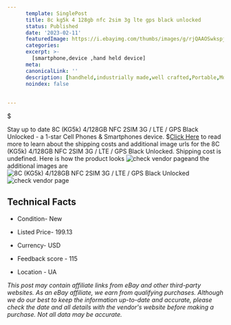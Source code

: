 ```yaml
---
      template: SinglePost
      title: 8c kg5k 4 128gb nfc 2sim 3g lte gps black unlocked
      status: Published
      date: '2023-02-11'
      featuredImage: https://i.ebayimg.com/thumbs/images/g/rjQAAOSwkspjKx26/s-l225.jpg
      categories: 
      excerpt: >-
        [smartphone,device ,hand held device]
      meta:
      canonicalLink: ''
      description: [handheld,industrially made,well crafted,Portable,Mobile,Compact,Convenient,Lightweight,Maneuverable,Man-portable,Miniature,Carriable,Hand-held,Light,Holdable,Transportable,Mobile device,Pocket-sized,On-the-go,Wireless,Cordless,Compact size,Convenient size, smartphone,device ,hand held device]
      noindex: false
      
        
---
```

$

Stay up to date 8C (KG5k) 4/128GB NFC 2SIM 3G / LTE / GPS Black Unlocked - a 1-star Cell Phones & Smartphones device.
$[Click Here](https://www.ebay.com/itm/285134889117?hash=item42635d209d%3Ag%3ArjQAAOSwkspjKx26&mkevt=1&mkcid=1&mkrid=711-53200-19255-0&campid=%253CePNCampaignId%253E&customid=%253CreferenceId%253E&toolid=10049) to read more to learn about the shipping costs and additional image urls for the 8C (KG5k) 4/128GB NFC 2SIM 3G / LTE / GPS Black Unlocked. Shipping cost is undefined. Here is how the product looks ![check vendor page](https://i.ebayimg.com/thumbs/images/g/rjQAAOSwkspjKx26/s-l225.jpg)and the additional images are![8C (KG5k) 4/128GB NFC 2SIM 3G / LTE / GPS Black Unlocked](https://i.ebayimg.com/images/g/rjQAAOSwkspjKx26/s-l640.jpg)![check vendor page](https://origin-galleryplus.ebayimg.com/ws/web/285134889117_2_0_1/225x225.jpg,https://origin-galleryplus.ebayimg.com/ws/web/285134889117_3_0_1/225x225.jpg)



 ## Technical Facts 



     
      

 - Condition- New 


      

 - Listed Price- 199.13 


      

 - Currency- USD 


      

 - Feedback score - 115 


      

 - Location - UA 


      
      

 *_This post may contain affiliate links from eBay and other third-party websites. As an eBay affiliate, we earn from qualifying purchases. Although we do our best to keep the information up-to-date and accurate, please check the date and all details with the vendor's website before making a purchase. Not all data may be accurate._*






